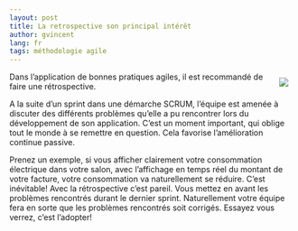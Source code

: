 ```yaml
---
layout: post
title: La retrospective son principal intérêt
author: gvincent
lang: fr
tags: méthodologie agile
---
```

<div style="float: right; margin:10px;"><img src="https://lh3.googleusercontent.com/-I40IfhiSgOA/TrwNrLk6YcI/AAAAAAAABcA/3b5gh7sSX6g/s800/retro-300x207.jpg" /></div>

Dans l’application de bonnes pratiques agiles, il est recommandé de faire une rétrospective.

<!--more-->

A la suite d’un sprint dans une démarche SCRUM, l’équipe est amenée à discuter des différents problèmes qu’elle a pu rencontrer lors du développement de son application.
C’est un moment important, qui oblige tout le monde à se remettre en question. Cela favorise l’amélioration continue passive.

Prenez un exemple, si vous afficher clairement votre consommation électrique dans votre salon, avec l’affichage en temps réel du montant de votre facture, votre consommation va naturellement se réduire. C’est inévitable! Avec la rétrospective c’est pareil. Vous mettez en avant les problèmes rencontrés durant le dernier sprint. Naturellement votre équipe fera en sorte que les problèmes rencontrés soit corrigés. Essayez vous verrez, c’est l’adopter!


